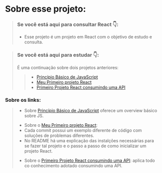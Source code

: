 # Sobre esse projeto:
> ### Se você está aqui para consultar React :point_down::
> - Esse projeto é um projeto em React com o objetivo de estudo e consulta. 

> ### Se você está aqui para estudar :point_down::
> É uma continuação sobre dois projetos anteriores:
> > - [Princípio Básico de JavaScript](https://github.com/DFMaia/PrincipiosBasicosJavaScript)
> > - [Meu Primeiro projeto React](https://github.com/DFMaia/primeiro-projeto-react)
> > - [Primeiro Projeto React consumindo uma API](https://github.com/DFMaia/react-api/tree/master/src)

### Sobre os links: 
> - Sobre [Princípio Básico de JavaScript](https://github.com/DFMaia/PrincipiosBasicosJavaScript) oferece um overview básico sobre JS. 
> <p>
> 
> - Sobre o [Meu Primeiro projeto React](https://github.com/DFMaia/primeiro-projeto-react): 
> - Cada commit possui um exemplo diferente de código com soluções de problemas diferentes.
> - No README há uma explicação das instalções necessárias para se fazer tal projeto e o passo a passo de como inicializar um projeto React. 
> <p>
> 
> - Sobre o [Primeiro Projeto React consumindo uma API](https://github.com/DFMaia/react-api/tree/master/src): aplica todo co conhecimento adotado consumindo uma API.

